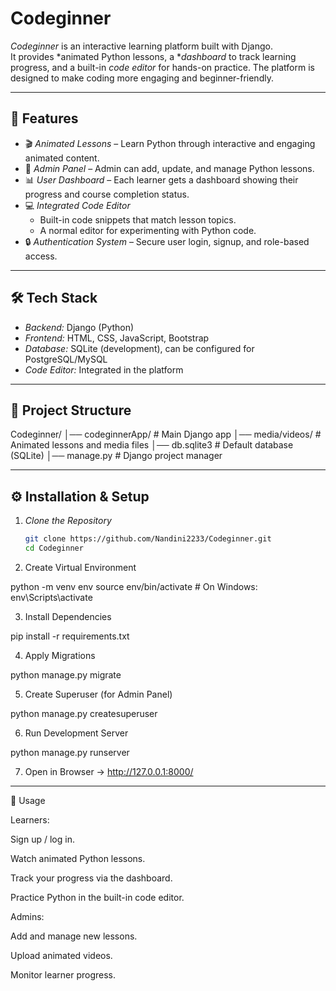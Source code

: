 # Codeginner

*Codeginner* is an interactive learning platform built with Django.  
It provides *animated Python lessons, a **dashboard* to track learning progress, and a built-in *code editor* for hands-on practice. The platform is designed to make coding more engaging and beginner-friendly.

---

## 🚀 Features

- 🎬 *Animated Lessons* – Learn Python through interactive and engaging animated content.
- 📝 *Admin Panel* – Admin can add, update, and manage Python lessons.
- 📊 *User Dashboard* – Each learner gets a dashboard showing their progress and course completion status.
- 💻 *Integrated Code Editor*  
  - Built-in code snippets that match lesson topics.  
  - A normal editor for experimenting with Python code.  
- 🔒 *Authentication System* – Secure user login, signup, and role-based access.

---

## 🛠 Tech Stack

- *Backend:* Django (Python)
- *Frontend:* HTML, CSS, JavaScript, Bootstrap
- *Database:* SQLite (development), can be configured for PostgreSQL/MySQL
- *Code Editor:* Integrated in the platform

---

## 📂 Project Structure

Codeginner/ │── codeginnerApp/       # Main Django app │── media/videos/        # Animated lessons and media files │── db.sqlite3           # Default database (SQLite) │── manage.py            # Django project manager

---

## ⚙ Installation & Setup

1. *Clone the Repository*
   ```bash
   git clone https://github.com/Nandini2233/Codeginner.git
   cd Codeginner

2. Create Virtual Environment

python -m venv env
source env/bin/activate   # On Windows: env\Scripts\activate


3. Install Dependencies

pip install -r requirements.txt


4. Apply Migrations

python manage.py migrate


5. Create Superuser (for Admin Panel)

python manage.py createsuperuser


6. Run Development Server

python manage.py runserver


7. Open in Browser → http://127.0.0.1:8000/




---

🎯 Usage

Learners:

Sign up / log in.

Watch animated Python lessons.

Track your progress via the dashboard.

Practice Python in the built-in code editor.


Admins:

Add and manage new lessons.

Upload animated videos.

Monitor learner progress.








